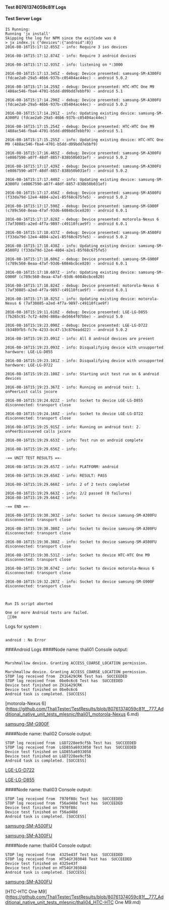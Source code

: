 #### Test 80761374059c81f Logs

#### Test Server Logs
```
IS Running:
Running 'jx install'
Skipping the log for NPM since the exitCode was 0
> jx index.js {"devices":{"android":8}}
2016-08-16T15:17:12.855Z - info: Require 3 ios devices

2016-08-16T15:17:12.874Z - info: Require 3 android devices

2016-08-16T15:17:12.935Z - info: listening on *:3000

2016-08-16T15:17:13.345Z - debug: Device presented: samsung-SM-A300FU (fdcae2a0-29a5-46b6-937b-c05404ac44ec) - android 5.0.2

2016-08-16T15:17:14.259Z - debug: Device presented: HTC-HTC One M9 (488ac546-fba4-4701-b5dd-d09bdd7ebbf9) - android 5.1

2016-08-16T15:17:14.290Z - debug: Device presented: samsung-SM-A300FU (fdcae2a0-29a5-46b6-937b-c05404ac44ec) - android 5.0.2

2016-08-16T15:17:14.291Z - info: Updating existing device: samsung-SM-A300FU (fdcae2a0-29a5-46b6-937b-c05404ac44ec)

2016-08-16T15:17:15.254Z - debug: Device presented: HTC-HTC One M9 (488ac546-fba4-4701-b5dd-d09bdd7ebbf9) - android 5.1

2016-08-16T15:17:15.255Z - info: Updating existing device: HTC-HTC One M9 (488ac546-fba4-4701-b5dd-d09bdd7ebbf9)

2016-08-16T15:17:16.465Z - debug: Device presented: samsung-SM-A300FU (e0867590-a07f-48df-8857-838b50b031ef) - android 5.0.2

2016-08-16T15:17:17.439Z - debug: Device presented: samsung-SM-A300FU (e0867590-a07f-48df-8857-838b50b031ef) - android 5.0.2

2016-08-16T15:17:17.440Z - info: Updating existing device: samsung-SM-A300FU (e0867590-a07f-48df-8857-838b50b031ef)

2016-08-16T15:17:17.456Z - debug: Device presented: samsung-SM-A500FU (f33da79d-12e4-4804-a2e1-85f68c675fe5) - android 5.0.2

2016-08-16T15:17:17.590Z - debug: Device presented: samsung-SM-G900F (c789c560-8eaa-47af-93d6-6084bcbce820) - android 6.0.1

2016-08-16T15:17:17.828Z - debug: Device presented: motorola-Nexus 6 (7af30885-a2ed-4f7a-9897-c49110fcae9f) - android 6.0.1

2016-08-16T15:17:18.437Z - debug: Device presented: samsung-SM-A500FU (f33da79d-12e4-4804-a2e1-85f68c675fe5) - android 5.0.2

2016-08-16T15:17:18.438Z - info: Updating existing device: samsung-SM-A500FU (f33da79d-12e4-4804-a2e1-85f68c675fe5)

2016-08-16T15:17:18.606Z - debug: Device presented: samsung-SM-G900F (c789c560-8eaa-47af-93d6-6084bcbce820) - android 6.0.1

2016-08-16T15:17:18.607Z - info: Updating existing device: samsung-SM-G900F (c789c560-8eaa-47af-93d6-6084bcbce820)

2016-08-16T15:17:18.824Z - debug: Device presented: motorola-Nexus 6 (7af30885-a2ed-4f7a-9897-c49110fcae9f) - android 6.0.1

2016-08-16T15:17:18.825Z - info: Updating existing device: motorola-Nexus 6 (7af30885-a2ed-4f7a-9897-c49110fcae9f)

2016-08-16T15:19:11.610Z - debug: Device presented: LGE-LG-D855 (7b265c91-7cf2-4d9d-880a-de5664f07bbe) - android 5.0

2016-08-16T15:19:23.090Z - debug: Device presented: LGE-LG-D722 (b3489fb5-fc7e-4233-bc47-13c876eadd22) - android 5.0.2

2016-08-16T15:19:23.091Z - info: All 8 android devices are present

2016-08-16T15:19:23.093Z - info: Disqualifying device with unsupported hardware: LGE-LG-D855

2016-08-16T15:19:23.101Z - info: Disqualifying device with unsupported hardware: LGE-LG-D722

2016-08-16T15:19:23.108Z - info: Starting unit test run on 6 android devices

2016-08-16T15:19:23.367Z - info: Running on android test: 1. onPeerLost calls jxcore

2016-08-16T15:19:24.022Z - info: Socket to device LGE-LG-D855 disconnected: transport close

2016-08-16T15:19:24.160Z - info: Socket to device LGE-LG-D722 disconnected: transport close

2016-08-16T15:19:25.915Z - info: Running on android test: 2. onPeerDiscovered calls jxcore

2016-08-16T15:19:29.653Z - info: Test run on android complete

2016-08-16T15:19:29.656Z - info: 

-== UNIT TEST RESULTS ==-

2016-08-16T15:19:29.657Z - info: PLATFORM: android

2016-08-16T15:19:29.658Z - info: RESULT: PASS

2016-08-16T15:19:29.660Z - info: 2 of 2 tests completed

2016-08-16T15:19:29.663Z - info: 2/2 passed (0 failures)
2016-08-16T15:19:29.664Z - info: 

-== END ==-

2016-08-16T15:19:30.303Z - info: Socket to device samsung-SM-A300FU disconnected: transport close

2016-08-16T15:19:30.380Z - info: Socket to device samsung-SM-A300FU disconnected: transport close

2016-08-16T15:19:30.388Z - info: Socket to device samsung-SM-A500FU disconnected: transport close

2016-08-16T15:19:30.531Z - info: Socket to device HTC-HTC One M9 disconnected: transport close

2016-08-16T15:19:30.674Z - info: Socket to device motorola-Nexus 6 disconnected: transport close

2016-08-16T15:19:32.287Z - info: Socket to device samsung-SM-G900F disconnected: transport close


 
Run IS script aborted
 
One or more Android tests are failed.
 [0m

```


Logs for system : 
```

android : No Error
```


###Android Logs
####Node name: thali01
Console output:
```

Marshmallow device. Granting ACCESS_COARSE_LOCATION permission.

Marshmallow device. Granting ACCESS_COARSE_LOCATION permission.
STOP log received from  ZX1G429CRK Test has  SUCCEEDED
STOP log received from  0be0c6c6 Test has  SUCCEEDED
Device test finished on ZX1G429CRK 
Device test finished on 0be0c6c6 
Android task is completed. [SUCCESS]
```
[motorola-Nexus 6](https://github.com/ThaliTester/TestResults/blob/80761374059c81f__777_Additional_native_unit_tests_mlesnic/thali01_motorola-Nexus 6.md)

[samsung-SM-G900F](https://github.com/ThaliTester/TestResults/blob/80761374059c81f__777_Additional_native_unit_tests_mlesnic/thali01_samsung-SM-G900F.md)

####Node name: thali02
Console output:
```
STOP log received from  LGD7228ee9cf5b Test has  SUCCEEDED
STOP log received from  LGD855a6933058 Test has  SUCCEEDED
Device test finished on LGD855a6933058 
Device test finished on LGD7228ee9cf5b 
Android task is completed. [SUCCESS]
```
[LGE-LG-D722](https://github.com/ThaliTester/TestResults/blob/80761374059c81f__777_Additional_native_unit_tests_mlesnic/thali02_LGE-LG-D722.md)

[LGE-LG-D855](https://github.com/ThaliTester/TestResults/blob/80761374059c81f__777_Additional_native_unit_tests_mlesnic/thali02_LGE-LG-D855.md)

####Node name: thali03
Console output:
```
STOP log received from  7970f88c Test has  SUCCEEDED
STOP log received from  f56ad48d Test has  SUCCEEDED
Device test finished on 7970f88c 
Device test finished on f56ad48d 
Android task is completed. [SUCCESS]
```
[samsung-SM-A500FU](https://github.com/ThaliTester/TestResults/blob/80761374059c81f__777_Additional_native_unit_tests_mlesnic/thali03_samsung-SM-A500FU.md)

[samsung-SM-A300FU](https://github.com/ThaliTester/TestResults/blob/80761374059c81f__777_Additional_native_unit_tests_mlesnic/thali03_samsung-SM-A300FU.md)

####Node name: thali04
Console output:
```
STOP log received from  4325e43f Test has  SUCCEEDED
STOP log received from  HT54GYJ03048 Test has  SUCCEEDED
Device test finished on 4325e43f 
Device test finished on HT54GYJ03048 
Android task is completed. [SUCCESS]
```
[samsung-SM-A300FU](https://github.com/ThaliTester/TestResults/blob/80761374059c81f__777_Additional_native_unit_tests_mlesnic/thali04_samsung-SM-A300FU.md)

[HTC-HTC One M9](https://github.com/ThaliTester/TestResults/blob/80761374059c81f__777_Additional_native_unit_tests_mlesnic/thali04_HTC-HTC One M9.md)


